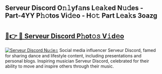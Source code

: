 ## Serveur Discord O𝚗𝚕yf𝚊ns L𝚎a𝚔ed N𝚞𝚍es - Part-4YY P𝚑𝚘tos Vi𝚍𝚎o - H𝚘𝚝 Part L𝚎a𝚔s 3oazg

# <h2><a href="http://kfadrc.oniu.top/?m=Serveur+Discord">🔗👉 🔴 Serveur Discord P𝚑ot𝚘𝚜 V𝚒d𝚎o</a></h2>

[![Serveur Discord Nu𝚍e𝚜](https://i.imgur.com/0qMVB7G.gif)](http://kfadrc.oniu.top/?m=Serveur+Discord)
Social media influencer Serveur Discord, famed for sharing dance and lifestyle content, including presentations and personal blogs. Inspiring musician Serveur Discord, celebrated for their ability to move and inspire others through their music.  
